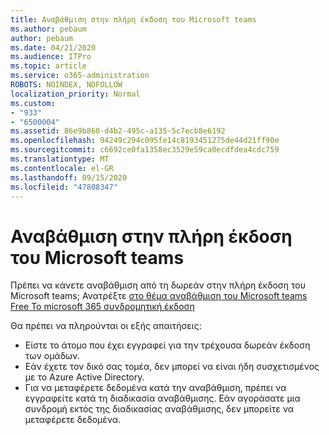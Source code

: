 ```yaml
---
title: Αναβάθμιση στην πλήρη έκδοση του Microsoft teams
ms.author: pebaum
author: pebaum
ms.date: 04/21/2020
ms.audience: ITPro
ms.topic: article
ms.service: o365-administration
ROBOTS: NOINDEX, NOFOLLOW
localization_priority: Normal
ms.custom:
- "933"
- "6500004"
ms.assetid: 86e9b860-d4b2-495c-a135-5c7ecb8e6192
ms.openlocfilehash: 94249c294c095fe14c8193451275de44d21ff90e
ms.sourcegitcommit: c6692ce0fa1358ec3529e59ca0ecdfdea4cdc759
ms.translationtype: MT
ms.contentlocale: el-GR
ms.lasthandoff: 09/15/2020
ms.locfileid: "47808347"
---
```

# <a name="upgrade-to-the-full-version-of-microsoft-teams"></a>Αναβάθμιση στην πλήρη έκδοση του Microsoft teams

Πρέπει να κάνετε αναβάθμιση από τη δωρεάν στην πλήρη έκδοση του Microsoft teams; Ανατρέξτε [στο θέμα αναβάθμιση του Microsoft teams Free To microsoft 365 συνδρομητική έκδοση](https://docs.microsoft.com/microsoftteams/upgrade-freemium)

Θα πρέπει να πληρούνται οι εξής απαιτήσεις:

- Είστε το άτομο που έχει εγγραφεί για την τρέχουσα δωρεάν έκδοση των ομάδων.
- Εάν έχετε τον δικό σας τομέα, δεν μπορεί να είναι ήδη συσχετισμένος με το Azure Active Directory.
- Για να μεταφέρετε δεδομένα κατά την αναβάθμιση, πρέπει να εγγραφείτε κατά τη διαδικασία αναβάθμισης. Εάν αγοράσατε μια συνδρομή εκτός της διαδικασίας αναβάθμισης, δεν μπορείτε να μεταφέρετε δεδομένα.
